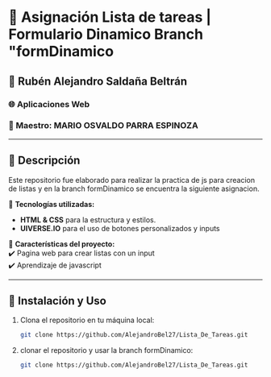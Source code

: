 # 📝 Asignación Lista de tareas  | Formulario Dinamico Branch "formDinamico
## 👤 Rubén Alejandro Saldaña Beltrán
### 🌐 Aplicaciones Web  
### 👤 Maestro: MARIO OSVALDO PARRA ESPINOZA 

---

## 📌 Descripción  
Este repositorio fue elaborado para realizar la practica de js para creacion de listas y en la branch formDinamico se encuentra 
la siguiente asignacion.

📌 **Tecnologías utilizadas:**  
- **HTML & CSS** para la estructura y estilos.  
- **UIVERSE.IO** para el uso de botones personalizados y inputs   

📌 **Características del proyecto:**  
✔️ Pagina web para crear listas con un input   
✔️ Aprendizaje de javascript

---

## 🚀 Instalación y Uso  
1. Clona el repositorio en tu máquina local:  
   ```sh
   git clone https://github.com/AlejandroBel27/Lista_De_Tareas.git
2. clonar el repositorio y usar la branch formDinamico:
   ```sh
   git clone https://github.com/AlejandroBel27/Lista_De_Tareas.git
